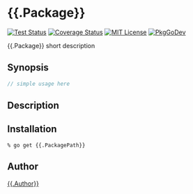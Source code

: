 {{.Package}}
=======

[![Test Status](https://github.com/{{.Owner}}/{{.Package}}/workflows/test/badge.svg?branch=master)][actions]
[![Coverage Status](https://coveralls.io/repos/{{.Owner}}/{{.Package}}/badge.svg?branch=master)][coveralls]
[![MIT License](http://img.shields.io/badge/license-MIT-blue.svg?style=flat-square)][license]
[![PkgGoDev](https://pkg.go.dev/badge/{{.PackagePath}})][PkgGoDev]

[actions]: https://github.com/{{.Owner}}/{{.Package}}/actions?workflow=test
[coveralls]: https://coveralls.io/r/{{.Owner}}/{{.Package}}?branch=master
[license]: https://{{.GitHubHost}}/{{.Owner}}/{{.Package}}/blob/master/LICENSE
[PkgGoDev]: https://pkg.go.dev/{{.PackagePath}}

{{.Package}} short description

## Synopsis

```go
// simple usage here
```

## Description

## Installation

```console
% go get {{.PackagePath}}
```

## Author

[{{.Author}}](https://{{.GitHubHost}}/{{.Author}})
